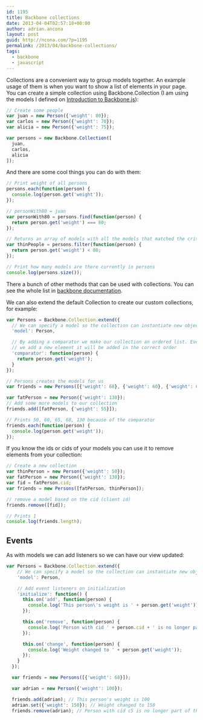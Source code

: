 ```yaml
---
id: 1195
title: Backbone collections
date: 2013-04-04T02:57:18+00:00
author: adrian.ancona
layout: post
guid: http://ncona.com/?p=1195
permalink: /2013/04/backbone-collections/
tags:
  - backbone
  - javascript
---
```

Collections are a convenient way to group models together. An example usage of them is when you want to show a list of elements in your page. You can create a simple collection using Backbone.Collection (I am using the models I defined on [Introduction to Backbone.js](http://ncona.com/2013/02/introduction-to-backbone-js/ "Introduction to Backbone.js")):

```js
// Create some people
var juan = new Person({'weight': 80});
var carlos = new Person({'weight': 70});
var alicia = new Person({'weight': 75});

var persons = new Backbone.Collection([
  juan,
  carlos,
  alicia
]);
```

<!--more-->

And there are some cool things you can do with them:

```js
// Print weight of all persons
persons.each(function(person) {
  console.log(person.get('weight'));
});

// personWith80 = juan
var personWith80 = persons.find(function(person) {
  return person.get('weight') === 80;
});

// Returns an array of models with all the models that matched the criteria
var thinPeople = persons.filter(function(person) {
  return person.get('weight') < 80;
});

// Print how many models are there currently in persons
console.log(persons.size());
```

There a bunch of other methods that can be used with collections. You can see the whole list in [backbone documentation](http://backbonejs.org/#Collection).

We can also extend the default Collection to create our custom collections, for example:

```js
var Persons = Backbone.Collection.extend({
  // We can specify a model so the collection can instantiate new objects for us
  'model': Person,

  // By adding a comparator we make our collection an ordered list. Every time
  // we add a new element it will be added in the correct order
  'comparator': function(person) {
    return person.get('weight');
  }
});

// Persons creates the models for us
var friends = new Persons([{'weight': 68}, {'weight': 60}, {'weight': 65}]);

var fatPerson = new Person({'weight': 130});
// Add some more models to our collection
friends.add([fatPerson, {'weight': 55}]);

// Prints 50, 60, 65, 68, 130 because of the comparator
friends.each(function(person) {
  console.log(person.get('weight'));
});
```

If you know the ids or cids of your models you can use it to remove elements from your collection:

```js
// Create a new collection
var thinPerson = new Person({'weight': 50});
var fatPerson = new Person({'weight': 130});
var fid = fatPerson.cid;
var friends = new Persons([fatPerson, thinPerson]);

// remove a model based on the cid (client id)
friends.remove([fid]);

// Prints 1
console.log(friends.length);
```

## Events

As with models we can add listeners so we can have our view updated:

```js
var Persons = Backbone.Collection.extend({
    // We can specify a model so the collection can instantiate new objects for us
    'model': Person,

    // Add event listeners on initialization
    'initialize': function() {
      this.on('add', function(person) {
        console.log('This person\'s weight is ' + person.get('weight'));
      });

      this.on('remove', function(person) {
        console.log('Person with cid ' + person.cid + ' is no longer part of the collection');
      });

      this.on('change', function(person) {
        console.log('Weight changed to ' + person.get('weight'));
      });
    }
  });

  var friends = new Persons([{'weight': 68}]);

  var adrian = new Person({'weight': 100});

  friends.add(adrian); // This person's weight is 100
  adrian.set({'weight': 150}); // Weight changed to 150
  friends.remove(adrian); // Person with cid c5 is no longer part of the collection
```
